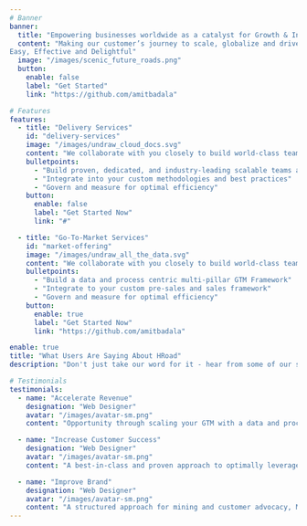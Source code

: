 ```yaml
---
# Banner
banner:
  title: "Empowering businesses worldwide as a catalyst for Growth & Innovation"
  content: "Making our customer’s journey to scale, globalize and drive sustainable growth 
Easy, Effective and Delightful"
  image: "/images/scenic_future_roads.png"
  button:
    enable: false
    label: "Get Started"
    link: "https://github.com/amitbadala"

# Features
features:
  - title: "Delivery Services"
    id: "delivery-services"
    image: "/images/undraw_cloud_docs.svg"
    content: "We collaborate with you closely to build world-class teams that are value accretive and are extensions of your current consulting, technical, data science, analytics, integration, or software engineering teams. We have done so for over 25 years successfully and follow the below approach. To learn more about our methodology, please contact us."
    bulletpoints:
      - "Build proven, dedicated, and industry-leading scalable teams and processes"
      - "Integrate into your custom methodologies and best practices"
      - "Govern and measure for optimal efficiency"
    button:
      enable: false
      label: "Get Started Now"
      link: "#"

  - title: "Go-To-Market Services"
    id: "market-offering"
    image: "/images/undraw_all_the_data.svg"
    content: "We collaborate with you closely to build world-class teams that are value accretive and are extensions of your current inside sales, market research, partner management, marketing, customer advocacy or customer success teams. We have done so for over 25 years successfully and follow the below approach. To learn more about our methodology, please contact us."
    bulletpoints:
      - "Build a data and process centric multi-pillar GTM Framework"
      - "Integrate to your custom pre-sales and sales framework"
      - "Govern and measure for optimal efficiency"
    button:
      enable: true
      label: "Get Started Now"
      link: "https://github.com/amitbadala"

enable: true
title: "What Users Are Saying About HRoad"
description: "Don't just take our word for it - hear from some of our satisfied users!  Check out some of our testimonials below to see what others are saying about HRoad."

# Testimonials
testimonials:
  - name: "Accelerate Revenue"
    designation: "Web Designer"
    avatar: "/images/avatar-sm.png"
    content: "Opportunity through scaling your GTM with a data and process centric approach "

  - name: "Increase Customer Success"
    designation: "Web Designer"
    avatar: "/images/avatar-sm.png"
    content: "A best-in-class and proven approach to optimally leverage all the pillars for maximum effectiveness"

  - name: "Improve Brand"
    designation: "Web Designer"
    avatar: "/images/avatar-sm.png"
    content: "A structured approach for mining and customer advocacy, Mitigate Risk:  Scale your GTM through a hybrid approach with lower costs while maintaining effectiveness through economic cycles"
---
```

